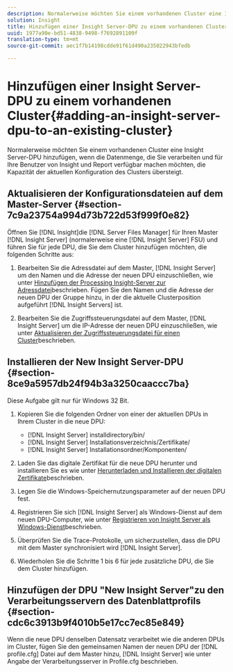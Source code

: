 ```yaml
---
description: Normalerweise möchten Sie einem vorhandenen Cluster eine Insight Server-DPU hinzufügen, wenn die Datenmenge, die Sie verarbeiten und für Ihre Benutzer von Insight und Report verfügbar machen möchten, die Kapazität der aktuellen Konfiguration des Clusters übersteigt.
solution: Insight
title: Hinzufügen einer Insight Server-DPU zu einem vorhandenen Cluster
uuid: 1977a90e-bd51-4838-9498-f7692891109f
translation-type: tm+mt
source-git-commit: aec1f7b14198cdde91f61d490a235022943bfedb

---
```



# Hinzufügen einer Insight Server-DPU zu einem vorhandenen Cluster{#adding-an-insight-server-dpu-to-an-existing-cluster}

Normalerweise möchten Sie einem vorhandenen Cluster eine Insight Server-DPU hinzufügen, wenn die Datenmenge, die Sie verarbeiten und für Ihre Benutzer von Insight und Report verfügbar machen möchten, die Kapazität der aktuellen Konfiguration des Clusters übersteigt.

## Aktualisieren der Konfigurationsdateien auf dem Master-Server {#section-7c9a23754a994d73b722d53f999f0e82}

Öffnen Sie [!DNL Insight]die [!DNL Server Files Manager] für Ihren Master [!DNL Insight Server] (normalerweise eine [!DNL Insight Server] FSU) und führen Sie für jede DPU, die Sie dem Cluster hinzufügen möchten, die folgenden Schritte aus:

1. Bearbeiten Sie die Adressdatei auf dem Master, [!DNL Insight Server] um den Namen und die Adresse der neuen DPU einzuschließen, wie unter [Hinzufügen der Processing Insight-Server zur Adressdatei](../../../../../home/c-inst-svr/c-install-ins-svr/c-ins-svr-clstrs/c-inst-ins-svr-clstr/c-inst-proc-clstr/c-config-mstr-ins-svr-clstr.md#section-2fe5298180164e8dbaa59ea6b6ff682d)beschrieben. Fügen Sie den Namen und die Adresse der neuen DPU der Gruppe hinzu, in der die aktuelle Clusterposition aufgeführt [!DNL Insight Servers] ist.

1. Bearbeiten Sie die Zugriffssteuerungsdatei auf dem Master, [!DNL Insight Server] um die IP-Adresse der neuen DPU einzuschließen, wie unter [Aktualisieren der Zugriffssteuerungsdatei für einen Cluster](../../../../../home/c-inst-svr/c-install-ins-svr/c-ins-svr-clstrs/c-inst-ins-svr-clstr/c-inst-proc-clstr/c-config-mstr-ins-svr-clstr.md#section-fce1367d92a445168c35e9ca506e7d6b)beschrieben.

## Installieren der New Insight Server-DPU {#section-8ce9a5957db24f94b3a3250caaccc7ba}

Diese Aufgabe gilt nur für Windows 32 Bit.

1. Kopieren Sie die folgenden Ordner von einer der aktuellen DPUs in Ihrem Cluster in die neue DPU:

   * [!DNL Insight Server] installdirectory/bin/
   * [!DNL Insight Server] Installationsverzeichnis/Zertifikate/
   * [!DNL Insight Server] Installationsordner/Komponenten/

1. Laden Sie das digitale Zertifikat für die neue DPU herunter und installieren Sie es wie unter [Herunterladen und Installieren der digitalen Zertifikate](../../../../../home/c-inst-svr/c-install-ins-svr/t-install-proc-inst-svr-dpu/c-dnld-dgtl-cert/c-dnld-dgtl-cert.md#concept-4f79c240492f4e52b6375b4b3bbefa17)beschrieben.
1. Legen Sie die Windows-Speichernutzungsparameter auf der neuen DPU fest.
1. Registrieren Sie sich [!DNL Insight Server] als Windows-Dienst auf dem neuen DPU-Computer, wie unter [Registrieren von Insight Server als Windows-Dienst](../../../../../home/c-inst-svr/c-install-ins-svr/t-install-proc-inst-svr-dpu/c-reg-wdws-svc.md#concept-f2c7aa891d544a2595aa01d0d796a540)beschrieben.

1. Überprüfen Sie die Trace-Protokolle, um sicherzustellen, dass die DPU mit dem Master synchronisiert wird [!DNL Insight Server].
1. Wiederholen Sie die Schritte 1 bis 6 für jede zusätzliche DPU, die Sie dem Cluster hinzufügen.

## Hinzufügen der DPU &quot;New Insight Server&quot;zu den Verarbeitungsservern des Datenblattprofils {#section-cdc6c3913b9f4010b5e17cc7ec85e849}

Wenn die neue DPU denselben Datensatz verarbeitet wie die anderen DPUs im Cluster, fügen Sie den gemeinsamen Namen der neuen DPU der [!DNL profile.cfg] Datei auf dem Master hinzu, [!DNL Insight Server] wie unter Angabe der Verarbeitungsserver in Profile.cfg [](../../../../../home/c-inst-svr/c-install-ins-svr/c-ins-svr-clstrs/c-inst-ins-svr-clstr/c-inst-proc-clstr/c-config-prof-run-clstr.md#section-99664e072c21462f91fbafb6d893fcf9)beschrieben.
